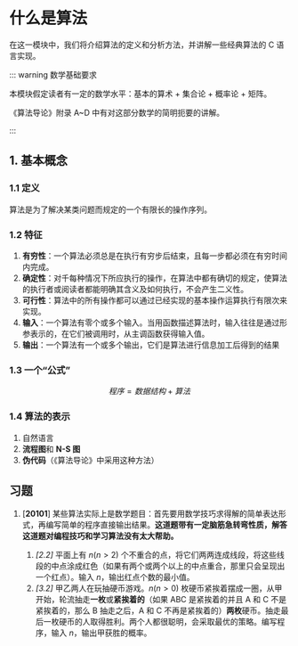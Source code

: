 # 什么是算法

在这一模块中，我们将介绍算法的定义和分析方法，并讲解一些经典算法的 C 语言实现。

::: warning 数学基础要求

本模块假定读者有一定的数学水平：基本的算术 + 集合论 + 概率论 + 矩阵。

《算法导论》附录 A~D 中有对这部分数学的简明扼要的讲解。

:::

## 1. 基本概念

### 1.1 定义

算法是为了解决某类问题而规定的一个有限长的操作序列。

### 1.2 特征

1. **有穷性**：一个算法必须总是在执行有穷步后结束，且每一步都必须在有穷时间内完成。
2. **确定性**：对千每种情况下所应执行的操作，在算法中都有确切的规定，使算法的执行者或阅读者都能明确其含义及如何执行，不会产生二义性。
3. **可行性**：算法中的所有操作都可以通过已经实现的基本操作运算执行有限次来实现。
4. **输入**：一个算法有零个或多个输入。当用函数描述算法时，输入往往是通过形参表示的，在它们被调用时，从主调函数获得输入值。
5. **输出**：一个算法有一个或多个输出，它们是算法进行信息加工后得到的结果

### 1.3 一个“公式”

$$程序=数据结构 + 算法$$

### 1.4 算法的表示

1. 自然语言
2. **流程图**和 **N-S 图**
3. **伪代码**（《算法导论》中采用这种方法）

## 习题

1. [**20101**] 某些算法实际上是数学题目：首先要用数学技巧求得解的简单表达形式，再编写简单的程序直接输出结果。**这道题带有一定脑筋急转弯性质，解答这道题对编程技巧和学习算法没有太大帮助。**

   1. _[2.2]_ 平面上有 $n(n>2)$ 个不重合的点，将它们两两连成线段，将这些线段的中点涂成红色（如果有两个或两个以上的中点重合，那里只会呈现出一个红点）。输入 $n$，输出红点个数的最小值。
   2. _[3.2]_ 甲乙两人在玩抽硬币游戏。$n(n>0)$ 枚硬币紧挨着摆成一圈，从甲开始，轮流抽走**一枚**或**紧挨着的**（如果 ABC 是紧挨着的并且 A 和 C 不是紧挨着的，那么 B 抽走之后，A 和 C 不再是紧挨着的）**两枚**硬币。抽走最后一枚硬币的人取得胜利。两个人都很聪明，会采取最优的策略。编写程序，输入 $n$，输出甲获胜的概率。

